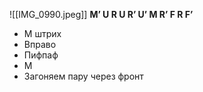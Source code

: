 ![[IMG_0990.jpeg]]
**M’ U R U R’ U’ M R’ F R F’**
- М штрих
- Вправо
- Пифпаф
- М
- Загоняем пару через фронт